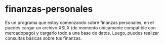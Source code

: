 # finanzas-personales
Es un programa que estoy comenzando sobre finanzas personales, en el puedes cargar un archivo XSLX (de momento unicamente compatible con mercadopago) y cargarlo todo a una base de datos. Luego, puedes realizar consultas básicas sobre tus finanzas.
